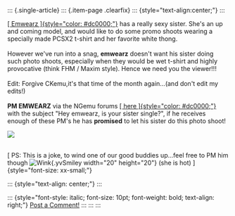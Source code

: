 ::: {.single-article}
::: {.item-page .clearfix}
::: {style="text-align:center;"}
:::

[[ Emwearz
]{style="color: #dc0000;"}](http://forums.ngemu.com/member.php?u=54609)
has a really sexy sister. She\'s an up and coming model, and would like
to do some promo shoots wearing a specially made PCSX2 t-shirt and her
favorite white thong.\
\
However we\'ve run into a snag, **emwearz** doesn\'t want his sister
doing such photo shoots, especially when they would be wet t-shirt and
highly provocative (think FHM / Maxim style). Hence we need you the
viewer!!!\
\
Edit: Forgive CKemu,it\'s that time of the month again\...(and don\'t
edit my edits!)\
\
**PM EMWEARZ** via the NGemu forums [[ here
]{style="color: #dc0000;"}](http://forums.ngemu.com/member.php?u=54609)
with the subject \"Hey emwearz, is your sister single?\", if he receives
enough of these PM\'s he has **promised** to let his sister do this
photo shoot!

![](/images/stories/frontend/devblog/emwearz-sister.jpg)

\
[ PS: This is a joke, to wind one of our good buddies up\...feel free to
PM him though
![Wink](https://pcsx2.net/images/stories/frontend/smilies/wink.gif){.yvSmiley
width="20" height="20"} (she is hot) ]{style="font-size: xx-small;"}

::: {style="text-align: center;"}
:::

::: {style="font-style: italic; font-size: 10pt; font-weight: bold; text-align: right;"}
[Post a Comment!](http://forums.pcsx2.net/thread-9752.html)
:::
:::
:::
